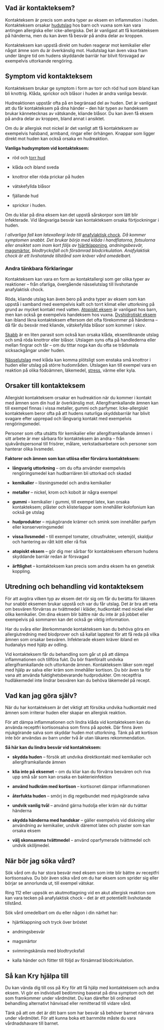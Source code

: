 Vad är kontakteksem?
--------------------

Kontakteksem är precis som andra typer av eksem en inflammation i huden. Kontakteksem orsakar [hudutslag](https://www.kry.se/fakta/hudutslag/ "hudutslag") hos barn och vuxna som kan vara antingen allergiska eller icke-allergiska. Det är vanligast att få kontakteksem på händerna, men du kan även få besvär på andra delar av kroppen.

Kontakteksem kan uppstå direkt om huden reagerar mot kemikalier eller något ämne som du är överkänslig mot. Hudutslag kan även växa fram under längre tid om hudens skyddande barriär har blivit försvagad av exempelvis uttorkande rengöring.

Symptom vid kontakteksem
------------------------

Kontakteksem brukar ge symptom i form av torr och röd hud som ibland kan bli knottrig. Klåda, sprickor och blåsor i huden är andra vanliga besvär.

Hudreaktionen uppstår ofta på en begränsad del av huden. Det är vanligast att du får kontakteksem på dina händer – den här typen av handeksem brukar kännetecknas av vätskande, kliande blåsor. Du kan även få eksem på andra delar av kroppen, bland annat i ansiktet.

Om du är allergisk mot nickel är det vanligt att få kontakteksem av exempelvis halsband, armband, ringar eller örhängen. Knappar som ligger direkt mot huden kan också orsaka en hudreaktion.

**Vanliga hudsymptom vid kontakteksem:**

*   röd och [torr hud](https://www.kry.se/fakta/torr-hud/ "torr-hud")
    
*   klåda och ibland sveda
    
*   knottror eller röda prickar på huden
    
*   vätskefyllda blåsor
    
*   fjällande hud
    
*   sprickor i huden.
    

Om du kliar på dina eksem kan det uppstå sårskorpor som lätt blir infekterade. Vid långvariga besvär kan kontakteksem orsaka förtjockningar i huden.

_I allvarliga fall kan latexallergi leda till_ [anafylaktisk chock](https://www.kry.se/fakta/anafylaxi/ "anafylaktisk-chock")_. Då kommer symptomen snabbt. Det brukar börja med klåda i handflatorna, fotsulorna eller ansiktet som inom kort följs av_ [hjärtklappning](https://www.kry.se/fakta/hjartklappning/ "hjartklappning")_, andningsbesvär,_ [magsmärtor](https://www.kry.se/fakta/ont-i-magen/ "magsmartor")_, blodtrycksfall och försämrad blodcirkulation. Anafylaktisk chock är ett livshotande tillstånd som kräver vård omedelbart._

### Andra tänkbara förklaringar

Kontakteksem kan vara en form av kontaktallergi som ger olika typer av reaktioner – från ofarliga, övergående nässelutslag till livshotande anafylaktisk chock.

Röda, kliande utslag kan även bero på andra typer av eksem som kan uppstå i samband med exempelvis kallt och torrt klimat eller uttorkning på grund av mycket kontakt med vatten. [Atopiskt eksem](https://www.kry.se/fakta/atopiskt-eksem/ "atopiskt-eksem") är vanligast hos barn, men kan också ge exempelvis handeksem hos vuxna. [Dyshidrotiskt eksem](https://www.kry.se/fakta/dyshidrotiskt-eksem/ "dyshidrotiskt-eksem") kan ibland likna kontakteksem eftersom det ofta förekommer på händerna – då får du besvär med kliande, vätskefyllda blåsor som kommer i skov.

[Skabb](https://www.kry.se/fakta/skabb/ "skabb") är en liten parasit som också kan orsaka klåda, eksemliknande utslag och små röda knottror eller blåsor. Utslagen syns ofta på handlederna eller mellan fingrar och tår – om du tittar noga kan du ofta se trådsmala sicksackgångar under huden.

[Nässelutslag](https://www.kry.se/fakta/nasselutslag/ "nasselutslag") med klåda kan komma plötsligt som enstaka små knottror i huden eller utslag på större hudområden. Utslagen kan till exempel vara en reaktion på olika födoämnen, läkemedel, [stress](https://www.kry.se/fakta/stress/ "stress"), värme eller kyla.

Orsaker till kontakteksem
-------------------------

Allergiskt kontakteksem orsakar en hudreaktion när du kommer i kontakt med ämnen som din hud är överkänslig mot. Allergiframkallande ämnen kan till exempel finnas i vissa metaller, gummi och parfymer. Icke-allergiskt kontakteksem beror ofta på att hudens naturliga skyddsbarriär har blivit svagare efter upprepad och långvarig kontakt med exempelvis rengöringsmedel.

Personer som ofta utsätts för kemikalier eller allergiframkallande ämnen i sitt arbete är mer sårbara för kontakteksem än andra – från sjukvårdspersonal till frisörer, målare, verkstadsarbetare och personer som hanterar olika livsmedel.

**Faktorer och ämnen som kan utlösa eller förvärra kontakteksem:**

*   **långvarig uttorkning** – om du ofta använder exempelvis rengöringsmedel kan hudbarriären bli uttorkad och skadad
    
*   **kemikalier** – lösningsmedel och andra kemikalier
    
*   **metaller** – nickel, krom och kobolt är några exempel
    
*   **gummi** – kemikalier i gummi, till exempel latex, kan orsaka kontakteksem; plåster och klisterlappar som innehåller kolofonium kan också ge utslag
    
*   **hudprodukter** – mjukgörande krämer och smink som innehåller parfym eller konserveringsmedel
    
*   **vissa livsmedel** – till exempel tomater, citrusfrukter, vetemjöl, skaldjur och hantering av rått kött eller rå fisk
    
*   **atopiskt eksem** – gör dig mer sårbar för kontakteksem eftersom hudens skyddande barriär redan är försvagad
    
*   **ärftlighet** – kontakteksem kan precis som andra eksem ha en genetisk koppling.
    

Utredning och behandling vid kontakteksem
-----------------------------------------

För att avgöra vilken typ av eksem det rör sig om får du berätta för läkaren hur snabbt eksemen brukar uppstå och var du får utslag. Det är bra att veta om besvären förvärras av tvättmedel i kläder, hudkontakt med nickel eller olika kemikalier. Om dina eksem blir bättre när du inte är på jobbet eller exempelvis på sommaren kan det också ge viktig information.

Har du svåra eller återkommande kontakteksem kan du behöva göra en allergiutredning med blodprover och så kallat lapptest för att få reda på vilka ämnen som orsakar besvären. Infekterade eksem kräver ibland en hudanalys med hjälp av odling.

Vid kontakteksem får du behandling som går ut på att dämpa inflammationen och tillföra fukt. Du bör framförallt undvika allergiframkallande och uttorkande ämnen. Kontakteksem läker som regel med hjälp av salva eller kräm som innehåller kortison. Du bör även ta för vana att använda fuktighetsbevarande hudprodukter. Om receptfria hudläkemedel inte lindrar besvären kan du behöva läkemedel på recept.

Vad kan jag göra själv?
-----------------------

När du har kontakteksem är det viktigt att försöka undvika hudkontakt med ämnen som irriterar huden eller skapar en allergisk reaktion.

För att dämpa inflammationen och lindra klåda vid kontakteksem kan du använda receptfri kortisonsalva som finns på apotek. Där finns även mjukgörande salva som skyddar huden mot uttorkning. Tänk på att kortison inte bör användas av barn under två år utan läkares rekommendation.

**Så här kan du lindra besvär vid kontakteksem:**

*   **skydda huden** – försök att undvika direktkontakt med kemikalier och allergiframkallande ämnen
    
*   **klia inte på eksemet** – om du kliar kan du förvärra besvären och riva upp små sår som kan orsaka en bakterieinfektion
    
*   **använd hudkräm med kortison** – kortisonet dämpar inflammationen
    
*   **återfukta huden** – smörj in dig regelbundet med mjukgörande salva
    
*   **undvik vanlig tvål** – använd gärna hudolja eller kräm när du tvättar händerna
    
*   **skydda händerna med handskar** – gäller exempelvis vid diskning eller användning av kemikalier, undvik däremot latex och plaster som kan orsaka eksem
    
*   **välj skonsamma tvättmedel** – använd oparfymerade tvättmedel och undvik sköljmedel.
    

När bör jag söka vård?
----------------------

Sök vård om du har stora besvär med eksem som inte blir bättre av receptfri kortisonsalva. Du bör även söka vård om du har eksem som sprider sig eller börjar se annorlunda ut, till exempel vätskar.

Ring 112 eller uppsök en akutmottagning vid en akut allergisk reaktion som kan vara tecken på anafylaktisk chock – det är ett potentiellt livshotande tillstånd.

Sök vård omedelbart om du eller någon i din närhet har:

*   hjärtklappning och tryck över bröstet
    
*   andningsbesvär
    
*   magsmärtor
    
*   svimningskänsla med blodtrycksfall
    
*   kalla händer och fötter till följd av försämrad blodcirkulation.
    

Så kan Kry hjälpa till
----------------------

Du kan vända dig till oss på Kry för att få hjälp med kontakteksem och andra eksem. Vi gör en individuell bedömning baserat på dina symptom och det som framkommer under vårdmötet. Du kan därefter bli ordinerad behandling alternativt hänvisad eller remitterad till vidare vård.

Tänk på att om det är ditt barn som har besvär så behöver barnet närvara under vårdmötet. För att kunna boka ett barnmöte måste du vara vårdnadshavare till barnet.